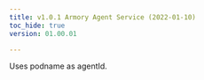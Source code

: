 ```yaml
---
title: v1.0.1 Armory Agent Service (2022-01-10)
toc_hide: true
version: 01.00.01

---
```


Uses podname as agentId.
